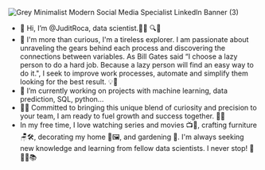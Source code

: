 ![Grey Minimalist Modern Social Media Specialist LinkedIn Banner (3)](https://github.com/JuditRoca/JuditRoca/assets/130986127/fcefecf6-d052-4e2f-b3ff-e7a3d7aa1bf2)



- 👋 Hi, I’m @JuditRoca, data scientist.👩‍💻 🔍🚀
- 👀 I'm more than curious, I'm a tireless explorer. I am passionate about unraveling the gears behind each process and discovering the connections between variables. As Bill Gates said “I choose a lazy person to do a hard job. Because a lazy person will find an easy way to do it.", I seek to improve work processes, automate and simplify them looking for the best result. 💡💬
- 🌱 I’m currently working on projects with machine learning, data prediction, SQL, python...
- 💎✨ Committed to bringing this unique blend of curiosity and precision to your team, I am ready to fuel growth and success together. 🌟🤝
- In my free time, I love watching series and movies 📺🎥, crafting furniture 🪑🛠️, decorating my home 🏡🖼️, and gardening 🌿. I'm always seeking new knowledge and learning from fellow data scientists. I never stop! 🌟🧑‍💻📚


<!---
JuditRoca/JuditRoca is a ✨ special ✨ repository because its `README.md` (this file) appears on your GitHub profile.
You can click the Preview link to take a look at your changes.
--->
